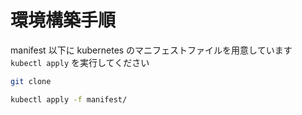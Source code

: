 # 環境構築手順

manifest 以下に kubernetes のマニフェストファイルを用意しています  
`kubectl apply` を実行してください

```sh
git clone

kubectl apply -f manifest/
```
